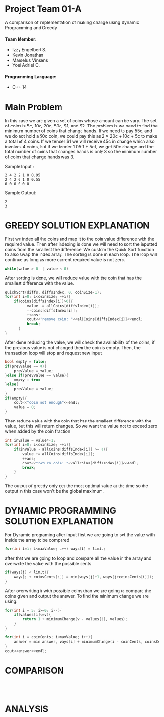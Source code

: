 # Project Team 01-A

A comparison of implementation of making change using Dynamic Programming and Greedy

#### Team Member:
- Izzy Engelbert S.
- Kevin Jonathan
- Marselus Vinsens
- Yoel Adriel C.

#### Programming Language:
- C++ 14

# Main Problem

In this case we are given a set of coins whose amount can be vary. The set of coins is 5c, 10c, 20c, 50c, $1, and $2.
The problem is we need to find the minimum number of coins that change hands. If we need to pay 55c, and we do not hold
a 50c coin, we could pay this as 2 × 20c + 10c + 5c to make a total of 4 coins. If we tender $1 we will
receive 45c in change which also involves 4 coins, but if we tender $1.05 ($1 + 5c), we get 50c change
and the total number of coins that changes hands is only 3 so the minimum number of coins that change hands was 3.

Sample Input :
```
2 4 2 2 1 0 0.95
2 4 2 0 1 0 0.55
0 0 0 0 0 0
```
Sample Output:
```
2 
3
```


# GREEDY SOLUTION EXPLANATION

First we index all the coins and map it to the coin value difference with the required value.
Then after indexing is done we will need to sort the inputted coins from the smallest the difference. 
We custom the Quick Sort function to also swap the index array. 
The sorting is done in each loop.
The loop will continue as long as more current required value is not zero.
```c++
while(value > 0 || value < 0) 
```

After sorting is done, we will reduce value with the coin that has the smallest difference with the value.
```c++
quickSort(diffs, diffsIndex, 0, coinSize-1);
for(int i=0; i<coinSize; ++i){
    if(coins[diffsIndex[i]]>0){
          value -= allCoins[diffsIndex[i]];
          --coins[diffsIndex[i]];
          ++ans;
          cout<<"remove coin: "<<allCoins[diffsIndex[i]]<<endl;
          break;
      }
}
```
After done reducing the value, we will check the availability of the coins, if the previous value is not changed then the coin is empty.
Then, the transaction loop will stop and request new input.
```c++
bool empty = false;
if(prevValue == 0){
    prevValue = value;
}else if(prevValue == value){
    empty = true;
}else{
    prevValue = value;
}
if(empty){
    cout<<"coin not enough"<<endl;
    value = 0;
}
```
Then reduce value with the coin that has the smallest difference with the value, but this will return changes. 
So we want the value not to exceed zero when added by the coin fraction
```c++
int inValue = value*-1;
for(int i=0; i<coinSize; ++i){
    if(inValue - allCoins[diffsIndex[i]] >= 0){
        value += allCoins[diffsIndex[i]];
        ++ans;
        cout<<"return coin: "<<allCoins[diffsIndex[i]]<<endl;
        break;
    }
}
```
The output of greedy only get the most optimal value at the time so the output in this case won't be the global maximum.


# DYNAMIC PROGRAMMING SOLUTION EXPLANATION

For Dynamic programing after input first we are going  to set the value with inside the array to be compared <br>
```c++
for(int i=1; i<maxValue; i++) ways[i] = limit;
```
after that we are going to loop and compare all the value in the array and overwrite the value with the possible cents

```c++
if(ways[j] < limit){
    ways[j + coinsCents[i]] = min(ways[j]+1, ways[j+coinsCents[i]]);
}
```
After overwriting it with possible coins than we are going to compare the coins given and output the answer.
To find the minimum change we are using:
```c++
for(int i = 5; i>=0; i--){
    if(values[i]<=v){
        return 1 + minimumChange(v - values[i], values);
    }
}
```
```c++
for(int i = coinCents; i<maxValue; i++){ 
    answer = min(answer, ways[i] + minimumChange(i - coinCents, coinsCents)); 
}
cout<<answer<<endl;
```
# COMPARISON 
 <br>
 <br>
 
# ANALYSIS
 <br>
 <br>
